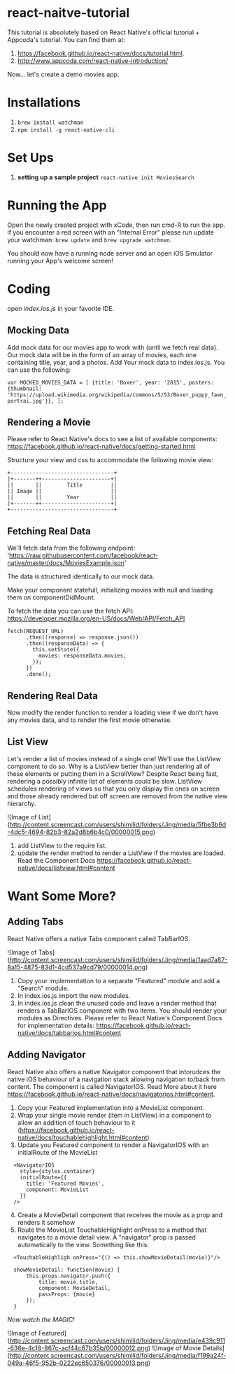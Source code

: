 # react-naitve-tutorial
This tutorial is absolutely based on React Native's official tutorial + Appcoda's tutorial. You can find them at:

1. https://facebook.github.io/react-native/docs/tutorial.html.
2. http://www.appcoda.com/react-native-introduction/

Now... let's create a demo movies app.

# Installations
1. `brew install watchman`
2. `npm install -g react-native-cli`

# Set Ups
1. **setting up a sample project** `react-native init MoviesSearch`

# Running the App
Open the newly created project with xCode, then run cmd-R to run the app. if you encounter a red screen with an "Internal Error" please run update your watchman: `brew update` and `brew upgrade watchman`.

You should now have a running node server and an open iOS Simulator running your App's welcome screen!

# Coding
open *index.ios.js* in your favorite IDE.

## Mocking Data
Add mock data for our movies app to work with (until we fetch real data). Our mock data will be in the form of an array of movies, each one containing title, year, and a photos. Add Your mock data to index.ios.js. You can use the following:

`var MOCKED_MOVIES_DATA = [
  {title: 'Boxer', year: '2015', posters: {thumbnail: 'https://upload.wikimedia.org/wikipedia/commons/5/53/Boxer_puppy_fawn_portrai.jpg'}},
];`

## Rendering a Movie
Please refer to React Native's docs to see a list of available components:  https://facebook.github.io/react-native/docs/getting-started.html

Structure your view and css to accommodate the following movie view:
```
+---------------------------------+
|+-------++----------------------+|
||       ||        Title         ||
|| Image ||                      ||
||       ||        Year          ||
|+-------++----------------------+|
+---------------------------------+
```

## Fetching Real Data
We'll fetch data from the following endpoint: 'https://raw.githubusercontent.com/facebook/react-native/master/docs/MoviesExample.json'

The data is structured identically to our mock data.

Make your component statefull, initializing movies with null and loading them on componentDidMount.

To fetch the data you can use the fetch API: https://developer.mozilla.org/en-US/docs/Web/API/Fetch_API
```
fetch(REQUEST_URL)
      .then((response) => response.json())
      .then((responseData) => {
        this.setState({
          movies: responseData.movies,
        });
      })
      .done();
```

## Rendering Real Data
Now modify the render function to render a loading view if we don't have any movies data, and to render the first movie otherwise.

## List View
Let's render a list of movies instead of a single one! We'll use the ListView component to do so.
Why is a ListView better than just rendering all of these elements or putting them in a ScrollView? Despite React being fast, rendering a possibly infinite list of elements could be slow. ListView schedules rendering of views so that you only display the ones on screen and those already rendered but off screen are removed from the native view hierarchy.

![Image of List]
(http://content.screencast.com/users/shimilid/folders/Jing/media/5fbe3b6d-4dc5-4694-82b3-82a2d8b6b4c0/00000015.png)

1. add ListView to the require list.
2. update the render method to render a ListView if the movies are loaded. Read the Component Docs https://facebook.github.io/react-native/docs/listview.html#content

# Want Some More?
## Adding Tabs
React Native offers a native Tabs component called TabBarIOS. 

![Image of Tabs]
(http://content.screencast.com/users/shimilid/folders/Jing/media/1aad7a87-8a15-4875-83d1-4cd537a9cd79/00000014.png)

1. Copy your implementation to a separate "Featured" module and add a "Search" module.
2. In index.ios.js import the new modules.
3. In index.ios.js clean the unused code and leave a render method that renders a TabBarIOS component with two items. You should render your modules as Directives. Please refer to React Native's Component Docs for implementation details: https://facebook.github.io/react-native/docs/tabbarios.html#content

## Adding Navigator
React Native also offers a native Navigator component that intorudces the native iOS behaviour of a navigation stack allowing navigation to/back from content. The component is called NavigatorIOS. Read More about it here https://facebook.github.io/react-native/docs/navigatorios.html#content.

1. Copy your Featured implementation into a MovieList component.
2. Wrap your single movie render (item in ListView) in a <TouchableHighlight/> component to allow an addition of touch behaviour to it (https://facebook.github.io/react-native/docs/touchablehighlight.html#content) 
3. Update you Featured component to render a NavigatorIOS with an initialRoute of the MovieList 
```             
  <NavigatorIOS
    style={styles.container}
    initialRoute={{
      title: 'Featured Movies',
      component: MovieList
    }}
  />
```
4. Create a MovieDetail component that receives the movie as a prop and renders it somehow
5. Route the MovieList TouchableHighlight onPress to a method that navigates to a movie detail view. A "navigator" prop is passed automatically to the view. Something like this:
```
  <TouchableHighligh onPress="{() => this.showMovieDetail(movie)}"/>
  
  showMovieDetail: function(movie) {
      this.props.navigator.push({
          title: movie.title,
          component: MovieDetail,
          passProps: {movie}
      });
  }
```

*Now watch the MAGIC!*

![Image of Featured]
(http://content.screencast.com/users/shimilid/folders/Jing/media/e439c911-636e-4c18-867c-acf44c67b35b/00000012.png)
![Image of Movie Details]
(http://content.screencast.com/users/shimilid/folders/Jing/media/f199a24f-049a-46f5-952b-0222ec650376/00000013.png)
